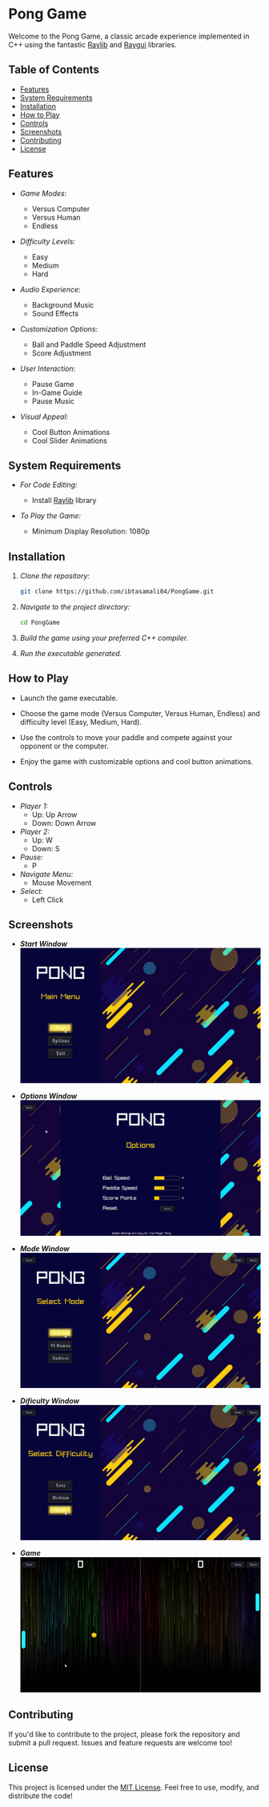 # Pong Game

Welcome to the Pong Game, a classic arcade experience implemented in C++ using the fantastic [Raylib](https://www.raylib.com/) and [Raygui](https://www.raylib.com/raygui/) libraries.

## Table of Contents

- [Features](#features)
- [System Requirements](#system-requirements)
- [Installation](#installation)
- [How to Play](#how-to-play)
- [Controls](#controls)
- [Screenshots](#screenshots)
- [Contributing](#contributing)
- [License](#license)

## Features

- *Game Modes:*
  - Versus Computer
  - Versus Human
  - Endless
  
- *Difficulty Levels:*
  - Easy
  - Medium
  - Hard
  
- *Audio Experience:*
  - Background Music
  - Sound Effects

- *Customization Options:*
  - Ball and Paddle Speed Adjustment
  - Score Adjustment

- *User Interaction:*
  - Pause Game
  - In-Game Guide
  - Pause Music

- *Visual Appeal:*
  - Cool Button Animations
  - Cool Slider Animations

## System Requirements

- *For Code Editing:*
  - Install [Raylib](https://www.raylib.com/) library

- *To Play the Game:*
  - Minimum Display Resolution: 1080p

## Installation

1. *Clone the repository:*
    
    ```bash
    git clone https://github.com/ibtasamali04/PongGame.git
    ```
    
3. *Navigate to the project directory:*

    ```bash
    cd PongGame
    ```

4. *Build the game using your preferred C++ compiler.*

5. *Run the executable generated.*

## How to Play

- Launch the game executable.

- Choose the game mode (Versus Computer, Versus Human, Endless) and difficulty level (Easy, Medium, Hard).

- Use the controls to move your paddle and compete against your opponent or the computer.

- Enjoy the game with customizable options and cool button animations.

## Controls

- *Player 1:*
  - Up: Up Arrow
  - Down: Down Arrow
- *Player 2:*
  - Up: W
  - Down: S
- *Pause:*
  - P
- *Navigate Menu:*
  - Mouse Movement
- *Select:*
  - Left Click
 
## Screenshots

- *__Start Window__*  
![Start](screenshots/start.png)

- *__Options Window__*
![Options](screenshots/options.png)

- *__Mode Window__*
![Modes](screenshots/mode.png)

- *__Dificulty Window__*
![Difficulties](screenshots/difficulty.png)

- *__Game__*
![Pong Game](screenshots/pong.gif)

## Contributing

If you'd like to contribute to the project, please fork the repository and submit a pull request. Issues and feature requests are welcome too!

## License

This project is licensed under the [MIT License](LICENSE). Feel free to use, modify, and distribute the code!
